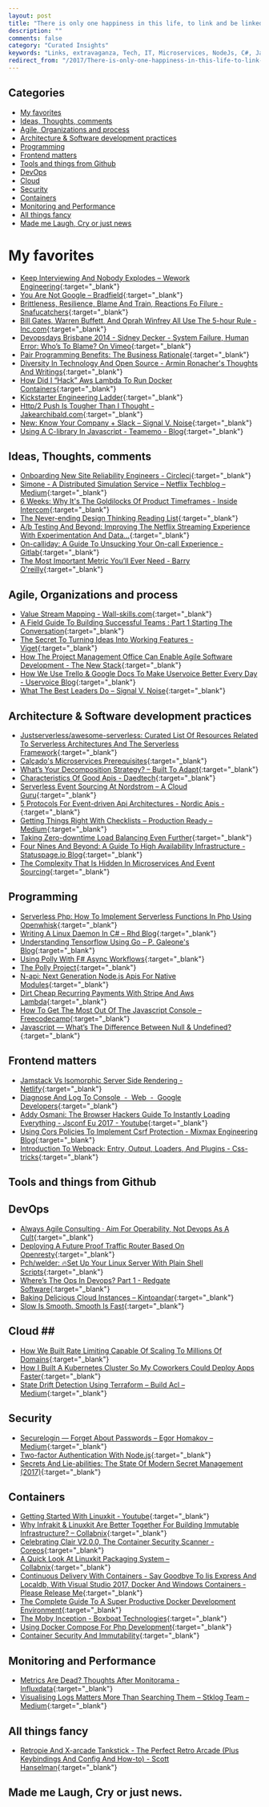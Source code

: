 ```yaml
---
layout: post
title: "There is only one happiness in this life, to link and be linked."
description: ""
comments: false
category: "Curated Insights"
keywords: "Links, extravaganza, Tech, IT, Microservices, NodeJs, C#, Javascript, Solution architecture"
redirect_from: "/2017/There-is-only-one-happiness-in-this-life-to-link-and-be-linked/"
---
```


## Categories ##
* [My favorites](#favorites)
* [Ideas, Thoughts, comments](#ideas)
* [Agile, Organizations and process](#agile)
* [Architecture & Software development practices](#development)
* [Programming](#net)
* [Frontend matters](#web)
* [Tools and things from Github](#tools)
* [DevOps](#devops)
* [Cloud](#cloud)
* [Security](#security)
* [Containers](#containers)
* [Monitoring and Performance](#monitoring)
* [All things fancy](#buzz)
* [Made me Laugh, Cry or just news](#news)

# My favorites<a name="favorites"></a> #
* [Keep Interviewing And Nobody Explodes – Wework Engineering](https://engineering.wework.com/keep-interviewing-and-nobody-explodes-450fd95631b2){:target="_blank"}
* [You Are Not Google – Bradfield](https://blog.bradfieldcs.com/you-are-not-google-84912cf44afb){:target="_blank"}
* [Brittleness, Resilience, Blame And Train, Reactions Fo Filure - Snafucatchers](https://www.snafucatchers.com/single-post/2017/06/04/BorkedTheDatabaseCase){:target="_blank"}
* [Bill Gates, Warren Buffett, And Oprah Winfrey All Use The 5-hour Rule - Inc.com](https://www.inc.com/empact/bill-gates-warren-buffett-and-oprah-all-use-the-5-hour-rule.html){:target="_blank"}
* [Devopsdays Brisbane 2014 - Sidney Decker - System Failure, Human Error: Who’s To Blame? On Vimeo](https://vimeo.com/102167635){:target="_blank"}
* [Pair Programming Benefits: The Business Rationale](https://stackify.com/pair-programming-benefits/){:target="_blank"}
* [Diversity In Technology And Open Source - Armin Ronacher's Thoughts And Writings](http://lucumr.pocoo.org/2017/6/5/diversity-in-technology/){:target="_blank"}
* [How Did I “Hack” Aws Lambda To Run Docker Containers](https://hackernoon.com/how-did-i-hack-aws-lambda-to-run-docker-containers-7184dc47c09b){:target="_blank"}
* [Kickstarter Engineering Ladder](https://gist.github.com/jamtur01/aef437a79fee5a9cefdc){:target="_blank"}
* [Http/2 Push Is Tougher Than I Thought - Jakearchibald.com](https://jakearchibald.com/2017/h2-push-tougher-than-i-thought/){:target="_blank"}
* [New: Know Your Company + Slack – Signal V. Noise](https://m.signalvnoise.com/new-know-your-company-slack-b504551c5248){:target="_blank"}
* [Using A C-library In Javascript - Teamemo - Blog](https://blog.teamemo.com/behind-teamemo-using-a-c-library-from-javascript/){:target="_blank"}

## Ideas, Thoughts, comments <a name="ideas"></a> ##
* [Onboarding New Site Reliability Engineers - Circleci](https://circleci.com/blog/onboarding-new-site-reliability-engineers/){:target="_blank"}
* [Simone - A Distributed Simulation Service – Netflix Techblog – Medium](https://medium.com/netflix-techblog/https-medium-com-netflix-techblog-simone-a-distributed-simulation-service-b2c85131ca1b){:target="_blank"}
* [6 Weeks: Why It's The Goldilocks Of Product Timeframes - Inside Intercom](https://blog.intercom.com/6-week-cycle-for-product-teams/){:target="_blank"}
* [The Never-ending Design Thinking Reading List](http://www.thedesigngym.com/the-never-ending-design-thinking-reading-list/){:target="_blank"}
* [A/b Testing And Beyond: Improving The Netflix Streaming Experience With Experimentation And Data…](https://medium.com/netflix-techblog/a-b-testing-and-beyond-improving-the-netflix-streaming-experience-with-experimentation-and-data-5b0ae9295bdf){:target="_blank"}
* [On-calliday: A Guide To Unsucking Your On-call Experience - Gitlab](https://about.gitlab.com/2017/06/14/on-calliday-unsucking-your-on-call-experience/){:target="_blank"}
* [The Most Important Metric You’ll Ever Need - Barry O'reilly](https://barryoreilly.com/2016/08/29/the-most-important-metric-youll-ever-need/){:target="_blank"}

## Agile, Organizations and process<a name="agile"></a> ##
* [Value Stream Mapping - Wall-skills.com](http://wall-skills.com/2014/value-stream-mapping/){:target="_blank"}
* [A Field Guide To Building Successful Teams : Part 1 Starting The Conversation](https://hackernoon.com/a-field-guide-to-building-successful-teams-part-1-starting-the-conversation-a8cac81cd02f){:target="_blank"}
* [The Secret To Turning Ideas Into Working Features - Viget](https://www.viget.com/articles/the-secret-to-turning-ideas-into-working-features){:target="_blank"}
* [How The Project Management Office Can Enable Agile Software Development - The New Stack](https://thenewstack.io/power-project-management-office-agile-software-development/){:target="_blank"}
* [How We Use Trello & Google Docs To Make Uservoice Better Every Day - Uservoice Blog](https://community.uservoice.com/blog/trello-google-docs-product-management/){:target="_blank"}
* [What The Best Leaders Do – Signal V. Noise](https://m.signalvnoise.com/what-the-best-leaders-do-2848c214a7ff){:target="_blank"}

## Architecture & Software development practices <a name="development"></a> ##
* [Justserverless/awesome-serverless: Curated List Of Resources Related To Serverless Architectures And The Serverless Framework](https://github.com/JustServerless/awesome-serverless){:target="_blank"}
* [Calçado's Microservices Prerequisites](http://philcalcado.com/2017/06/11/calcados_microservices_prerequisites.html){:target="_blank"}
* [What’s Your Decomposition Strategy? – Built To Adapt](https://builttoadapt.io/whats-your-decomposition-strategy-e19b8e72ac8f){:target="_blank"}
* [Characteristics Of Good Apis - Daedtech](http://www.daedtech.com/characteristics-good-apis/){:target="_blank"}
* [Serverless Event Sourcing At Nordstrom – A Cloud Guru](https://read.acloud.guru/serverless-event-sourcing-at-nordstrom-ea69bd8fb7cc){:target="_blank"}
* [5 Protocols For Event-driven Api Architectures - Nordic Apis -](http://nordicapis.com/5-protocols-for-event-driven-api-architectures/){:target="_blank"}
* [Getting Things Right With Checklists – Production Ready – Medium](https://medium.com/production-ready/getting-things-right-with-checklists-24455a99dddf){:target="_blank"}
* [Taking Zero-downtime Load Balancing Even Further](https://engineeringblog.yelp.com/2017/05/taking-zero-downtime-load-balancing-even-further.html){:target="_blank"}
* [Four Nines And Beyond: A Guide To High Availability Infrastructure - Statuspage.io Blog](http://blog.statuspage.io/high-availability){:target="_blank"}
* [The Complexity That Is Hidden In Microservices And Event Sourcing](https://www.infoq.com/presentations/microservices-event-sourcing){:target="_blank"}

## Programming <a name="net"></a> ##
* [Serverless Php: How To Implement Serverless Functions In Php Using Openwhisk](https://medium.com/openwhisk/serverless-php-how-to-implement-serverless-functions-in-php-using-openwhisk-9943dc06f544){:target="_blank"}
* [Writing A Linux Daemon In C# – Rhd Blog](https://developers.redhat.com/blog/2017/06/07/writing-a-linux-daemon-in-c/){:target="_blank"}
* [Understanding Tensorflow Using Go – P. Galeone's Blog](https://pgaleone.eu/tensorflow/go/2017/05/29/understanding-tensorflow-using-go/){:target="_blank"}
* [Using Polly With F# Async Workflows](http://blog.ploeh.dk/2017/05/30/using-polly-with-f-async-workflows/){:target="_blank"}
* [The Polly Project](http://www.thepollyproject.org/){:target="_blank"}
* [N-api: Next Generation Node.js Apis For Native Modules](https://medium.com/@nodejs/n-api-next-generation-node-js-apis-for-native-modules-169af5235b06){:target="_blank"}
* [Dirt Cheap Recurring Payments With Stripe And Aws Lambda](http://normal-extensions.com/2017/05/05/simple-recurring/){:target="_blank"}
* [How To Get The Most Out Of The Javascript Console – Freecodecamp](https://medium.freecodecamp.com/how-to-get-the-most-out-of-the-javascript-console-b57ca9db3e6d){:target="_blank"}
* [Javascript — What’s The Difference Between Null & Undefined?](https://codeburst.io/javascript-whats-the-difference-between-null-undefined-37793b5bfce6){:target="_blank"}

## Frontend matters <a name="web"></a> ##
* [Jamstack Vs Isomorphic Server Side Rendering - Netlify](https://www.netlify.com/blog/2017/06/06/jamstack-vs-isomorphic-server-side-rendering/){:target="_blank"}
* [Diagnose And Log To Console  -  Web  -  Google Developers](https://developers.google.com/web/tools/chrome-devtools/console/console-write#styling_console_output_with_css){:target="_blank"}
* [Addy Osmani: The Browser Hackers Guide To Instantly Loading Everything - Jsconf Eu 2017 - Youtube](https://www.youtube.com/watch?v=7vUs5yOuv-o){:target="_blank"}
* [Using Cors Policies To Implement Csrf Protection - Mixmax Engineering Blog](https://mixmax.com/blog/modern-csrf){:target="_blank"}
* [Introduction To Webpack: Entry, Output, Loaders, And Plugins - Css-tricks](https://css-tricks.com/introduction-webpack-entry-output-loaders-plugins/){:target="_blank"}

## Tools and things from Github <a name="tools"></a> ##

## DevOps<a name="devops"></a> ##
* [Always Agile Consulting · Aim For Operability, Not Devops As A Cult](http://www.alwaysagileconsulting.com/articles/aim-for-operability-not-devops-as-a-cult/){:target="_blank"}
* [Deploying A Future Proof Traffic Router Based On Openresty](https://blog.scalingo.com/2017/03/24/future-proof-traffic-router-openresty.html){:target="_blank"}
* [Pch/welder: 🔥Set Up Your Linux Server With Plain Shell Scripts](https://github.com/pch/welder){:target="_blank"}
* [Where’s The Ops In Devops? Part 1 - Redgate Software](http://www.red-gate.com/blog/database-lifecycle-management/wheres-the-ops-in-devops-part-1){:target="_blank"}
* [Baking Delicious Cloud Instances – Kintoandar](https://blog.kintoandar.com/2017/06/Baking-delicious-cloud-instances.html){:target="_blank"}
* [Slow Is Smooth. Smooth Is Fast](https://stevenmurawski.com/powershell/2017/06/slow-is-fast/){:target="_blank"}

## Cloud <a name="cloud"></a>##
* [How We Built Rate Limiting Capable Of Scaling To Millions Of Domains](https://blog.cloudflare.com/counting-things-a-lot-of-different-things/){:target="_blank"}
* [How I Built A Kubernetes Cluster So My Coworkers Could Deploy Apps Faster](https://medium.freecodecamp.com/how-i-built-a-kubernetes-cluster-so-my-coworkers-could-deploy-apps-faster-ad5567bf6fa8){:target="_blank"}
* [State Drift Detection Using Terraform – Build Acl – Medium](https://medium.com/build-acl/state-drift-detection-using-terraform-d0383628d2ea){:target="_blank"}
## Security<a name="security"></a> ##
* [Securelogin — Forget About Passwords – Egor Homakov – Medium](https://medium.com/@homakov/securelogin-forget-about-passwords-c1bf7b47f698){:target="_blank"}
* [Two-factor Authentication With Node.js](https://davidwalsh.name/2fa){:target="_blank"}
* [Secrets And Lie-abilities: The State Of Modern Secret Management (2017)](https://medium.com/on-docker/secrets-and-lie-abilities-the-state-of-modern-secret-management-2017-c82ec9136a3d){:target="_blank"}

## Containers <a name="containers"></a> ##
* [Getting Started With Linuxkit - Youtube](https://www.youtube.com/watch?v=op0WWfoainc){:target="_blank"}
* [Why Infrakit & Linuxkit Are Better Together For Building Immutable Infrastructure? – Collabnix](http://collabnix.com/archives/3319){:target="_blank"}
* [Celebrating Clair V2.0.0, The Container Security Scanner - Coreos](https://coreos.com/blog/celebrating-clair2.0){:target="_blank"}
* [A Quick Look At Linuxkit Packaging System – Collabnix](http://collabnix.com/archives/3296){:target="_blank"}
* [Continuous Delivery With Containers - Say Goodbye To Iis Express And Localdb, With Visual Studio 2017, Docker And Windows Containers - Please Release Me](https://pleasereleaseme.net/continuous-delivery-with-containers-say-goodbye-to-iis-express-and-localdb-with-visual-studio-2017-docker-and-windows-containers/){:target="_blank"}
* [The Complete Guide To A Super Productive Docker Development Environment](https://nrempel.com/guides/docker-development-environment.html){:target="_blank"}
* [The Moby Inception - Boxboat Technologies](https://boxboat.com/2017/05/12/moby-inception/){:target="_blank"}
* [Using Docker Compose For Php Development](https://dev.to/kellyjandrews/using-docker-compose-for-php-development){:target="_blank"}
* [Container Security And Immutability](https://gianarb.it/blog/container-security-immutability){:target="_blank"}

## Monitoring and Performance <a name="monitoring"></a> ##
* [Metrics Are Dead? Thoughts After Monitorama - Influxdata](https://www.influxdata.com/metrics-are-dead/?__s=kkvytqzenspq4vvjt4mj){:target="_blank"}
* [Visualising Logs Matters More Than Searching Them – Stklog Team – Medium](https://medium.com/@stklog/visualising-logs-matters-more-than-searching-them-b488119aeae9?__s=kkvytqzenspq4vvjt4mj){:target="_blank"}

## All things fancy <a name="buzz"></a> ##
* [Retropie And X-arcade Tankstick - The Perfect Retro Arcade (Plus Keybindings And Config And How-to) - Scott Hanselman](https://www.hanselman.com/blog/RetroPieAndXArcadeTankstickThePerfectRetroArcadePlusKeybindingsAndConfigAndHowto.aspx){:target="_blank"}

## Made me Laugh, Cry or just news. <a name="news"></a> ##


